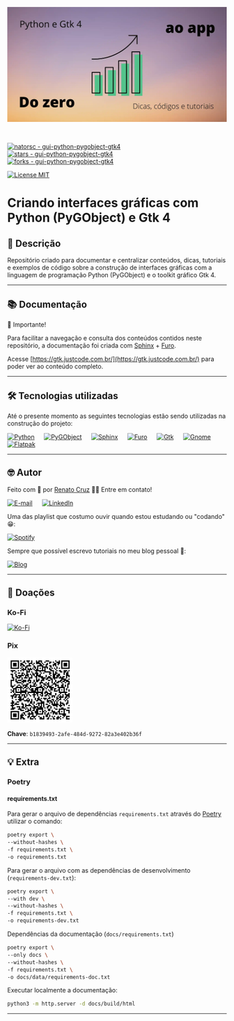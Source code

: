 ![Criando interfaces gráficas com Python (PyGObject) e Gtk 4](./docs/images/index/python-gtk-4-do-zero-ao-app-1600x840.webp "Criando interfaces gráficas com Python (PyGObject) e Gtk 4")

<br>

[![natorsc - gui-python-pygobject-gtk4](https://img.shields.io/static/v1?label=natorsc&message=gui-python-pygobject-gtk4&color=blue&logo=github)](https://github.com/natorsc/gui-python-pygobject-gtk4 "Ir para o repositório.")
&emsp;
[![stars - gui-python-pygobject-gtk4](https://img.shields.io/github/stars/natorsc/gui-python-pygobject-gtk4?style=social)](https://github.com/natorsc/gui-python-pygobject-gtk4)
&emsp;
[![forks - gui-python-pygobject-gtk4](https://img.shields.io/github/forks/natorsc/gui-python-pygobject-gtk4?style=social)](https://github.com/natorsc/gui-python-pygobject-gtk4)

[![License MIT](https://img.shields.io/static/v1?label=License&message=MIT&color=blue)](https://github.com/natorsc/gui-python-pygobject-gtk4)

# Criando interfaces gráficas com Python (PyGObject) e Gtk 4

## 📝 Descrição

Repositório criado para documentar e centralizar conteúdos, dicas, tutoriais e exemplos de código sobre a construção de interfaces gráficas com a linguagem de programação Python (PyGObject) e o toolkit gráfico Gtk 4.

---

## 📚 Documentação

🚨 Importante!

Para facilitar a navegação e consulta dos conteúdos contidos neste repositório, a documentação foi criada com [Sphinx](https://www.sphinx-doc.org/en/master/) + [Furo](https://github.com/pradyunsg/furo).

Acesse [https://gtk.justcode.com.br/](https://gtk.justcode.com.br/) para poder ver ao conteúdo completo.

---

## 🛠 Tecnologias utilizadas

Até o presente momento as seguintes tecnologias estão sendo utilizadas na construção do projeto:

[![Python](https://img.shields.io/static/v1?label=&message=Python&color=blue&logoColor=white&logo=python)](https://www.python.org/ "Ir para o site.")
&emsp;
[![PyGObject](https://img.shields.io/static/v1?label=&message=PyGObject&color=blue&logoColor=white&logo=pypi)](https://pypi.org/project/PyGObject/ "Ir para o PyPi.")
&emsp;
[![Sphinx](https://img.shields.io/static/v1?label=&message=Sphinx&color=blue&logoColor=white&logo=pypi)](https://pypi.org/project/Sphinx/ "Ir para o PyPi.")
&emsp;
[![Furo](https://img.shields.io/static/v1?label=&message=Furo&color=blue&logoColor=white&logo=pypi)](https://pypi.org/project/furo/ "Ir para o PyPi.")
&emsp;
[![Gtk](https://img.shields.io/static/v1?label=&message=Gtk&nbsp;4&color=blue&logoColor=white&logo=gnome)](https://www.gtk.org/ "Ir para o site.")
&emsp;
[![Gnome](https://img.shields.io/static/v1?label=&message=Gnome&color=blue&logoColor=white&logo=gnome)](https://www.gnome.org/ "Ir para o site.")
&emsp;
[![Flatpak](https://img.shields.io/static/v1?label=&message=Flatpak&color=blue&logoColor=white&logo=flathub)](https://flatpak.org/ "Ir para o site.")

---

## 🤓 Autor

Feito com 💙 por [Renato Cruz](https://github.com/natorsc) 🤜🤛 Entre em contato!

[![E-mail](https://img.shields.io/static/v1?label=&message=E-mail&color=blueviolet&logoColor=white&logo=gmail)](mailto:zkpcvm6dz@mozmail.com "Enviar e-mail.")
&emsp;
[![LinkedIn](https://img.shields.io/static/v1?label=&message=LinkedIn&color=blue&logoColor=white&logo=LinkedIn)](https://www.linkedin.com/in/natorsc "Entre em contato.")

Uma das playlist que costumo ouvir quando estou estudando ou "codando" 😁:

[![Spotify](https://img.shields.io/static/v1?label=&message=Spotify&color=darkgreen&logoColor=white&logo=spotify)](https://open.spotify.com/playlist/1xf3u29puXlnrWO7MsaHL5?si=A-LgwRJXSvOno_e6trpi5w&utm_source=copy-link "Acessar playlist.")

Sempre que possível escrevo tutoriais no meu blog pessoal 🚀:

[![Blog](https://img.shields.io/static/v1?label=&message=Blog&color=gray&logoColor=blue&logo=hashnode)](https://blog.codigoninja.dev/ "Ir para o blog.")

---

## 💝 Doações

### Ko-Fi

[![Ko-Fi](https://img.shields.io/static/v1?label=&message=Ko-Fi&color=orange&logoColor=white&logo=ko-fi)](https://ko-fi.com/natorsc "Ajude com uma doação.")

### Pix

<img src="./docs/images/donation/pix-qr-code.jpg" alt="drawing" width="150"/>

**Chave**: `b1839493-2afe-484d-9272-82a3e402b36f`

---

## 💡 Extra

### Poetry

#### requirements.txt

Para gerar o arquivo de dependências `requirements.txt` através do [Poetry](https://python-poetry.org/) utilizar o comando:

```bash
poetry export \
--without-hashes \
-f requirements.txt \
-o requirements.txt
```

Para gerar o arquivo com as dependências de desenvolvimento (`requirements-dev.txt`):

```bash
poetry export \
--with dev \
--without-hashes \
-f requirements.txt \
-o requirements-dev.txt
```

Dependências da documentação (`docs/requirements.txt`)

```bash
poetry export \
--only docs \
--without-hashes \
-f requirements.txt \
-o docs/data/requirements-doc.txt
```

Executar localmente a documentação:

```bash
python3 -m http.server -d docs/build/html
```

---
